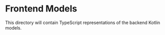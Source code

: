 # Frontend Models

This directory will contain TypeScript representations of the backend Kotlin models. 